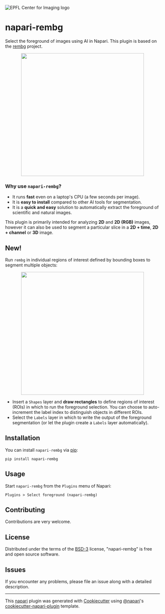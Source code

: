 ![EPFL Center for Imaging logo](https://imaging.epfl.ch/resources/logo-for-gitlab.svg)
# napari-rembg

Select the foreground of images using AI in Napari. This plugin is based on the [rembg](https://github.com/danielgatis/rembg) project.

<p align="center">
    <img src="https://github.com/EPFL-Center-for-Imaging/napari-rembg/blob/main/assets/demo.gif" height="400">
</p>

### Why use `napari-rembg`?
- It runs **fast** even on a laptop's CPU (a few seconds per image).
- It is **easy to install** compared to other AI tools for segmentation.
- It is a **quick and easy** solution to automatically extract the foreground of scientific and natural images.

This plugin is primarily intended for analyzing **2D** and **2D (RGB)** images, however it can also be used to segment a particular slice in a **2D + time**, **2D + channel** or **3D** image.

## New!

Run `rembg` in individual regions of interest defined by bounding boxes to segment multiple objects:

<p align="center">
    <img src="https://github.com/EPFL-Center-for-Imaging/napari-rembg/blob/main/assets/screenshot.gif" height="400">
</p>

- Insert a `Shapes` layer and **draw rectangles** to define regions of interest (ROIs) in which to run the foreground selection. You can choose to auto-increment the label index to distinguish objects in different ROIs.
- Select the `Labels` layer in which to write the output of the foreground segmentation (or let the plugin create a `Labels` layer automatically).

## Installation

You can install `napari-rembg` via [pip]:

    pip install napari-rembg

## Usage

Start `napari-rembg` from the `Plugins` menu of Napari:

```
Plugins > Select foreground (napari-rembg)
```

## Contributing

Contributions are very welcome. 

## License

Distributed under the terms of the [BSD-3] license,
"napari-rembg" is free and open source software.

## Issues

If you encounter any problems, please file an issue along with a detailed description.

[napari]: https://github.com/napari/napari
[Cookiecutter]: https://github.com/audreyr/cookiecutter
[@napari]: https://github.com/napari
[MIT]: http://opensource.org/licenses/MIT
[BSD-3]: http://opensource.org/licenses/BSD-3-Clause
[GNU GPL v3.0]: http://www.gnu.org/licenses/gpl-3.0.txt
[GNU LGPL v3.0]: http://www.gnu.org/licenses/lgpl-3.0.txt
[Apache Software License 2.0]: http://www.apache.org/licenses/LICENSE-2.0
[Mozilla Public License 2.0]: https://www.mozilla.org/media/MPL/2.0/index.txt
[cookiecutter-napari-plugin]: https://github.com/napari/cookiecutter-napari-plugin

[napari]: https://github.com/napari/napari
[tox]: https://tox.readthedocs.io/en/latest/
[pip]: https://pypi.org/project/pip/
[PyPI]: https://pypi.org/

----------------------------------

This [napari] plugin was generated with [Cookiecutter] using [@napari]'s [cookiecutter-napari-plugin] template.
